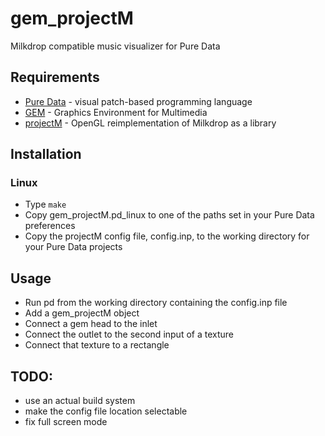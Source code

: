 # gem_projectM
Milkdrop compatible music visualizer for Pure Data

## Requirements
* [Pure Data](https://puredata.info) - visual patch-based programming language
* [GEM](https://gem.iem.at) - Graphics Environment for Multimedia
* [projectM](http://projectm.sourceforge.net) - OpenGL reimplementation of Milkdrop as a library

## Installation
### Linux
* Type `make`
* Copy gem_projectM.pd_linux to one of the paths set in your Pure Data preferences
* Copy the projectM config file, config.inp, to the working directory for your Pure Data projects

## Usage
* Run pd from the working directory containing the config.inp file
* Add a gem_projectM object
* Connect a gem head to the inlet
* Connect the outlet to the second input of a texture
* Connect that texture to a rectangle

## TODO:
* use an actual build system
* make the config file location selectable
* fix full screen mode
